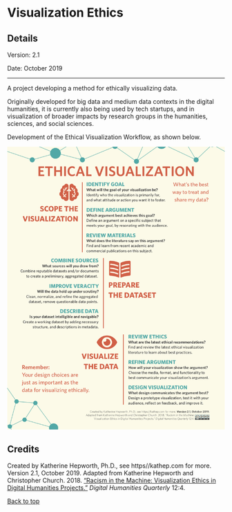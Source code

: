# Visualization Ethics

## Details
Version: 2.1

Date: October 2019

-----------------------------
A project developing a method for ethically visualizing data. 

Originally developed for big data and medium data contexts in the digital humanities, it is currently also being used by tech startups, and in visualization of broader impacts by research groups in the humanities, sciences, and social sciences.

Development of the Ethical Visualization Workflow, as shown below.

![Ethical Visualization Workflow poster](/images/ethical_visualization_poster_2_1.png)

## Credits

Created by Katherine Hepworth, Ph.D., see https//kathep.com for more. Version 2.1, October 2019. Adapted from Katherine Hepworth and Christopher Church. 2018. [“Racism in the Machine: Visualization Ethics in Digital Humanities Projects.”](http://www.digitalhumanities.org/dhq/vol/12/4/000408/000408.html) *Digital Humanities Quarterly* 12:4.     

[Back to top](#visualization-ethics)